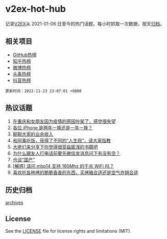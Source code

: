 # v2ex-hot-hub

 记录[V2EX](https://www.v2ex.com/)从 2021-01-06 日至今的热门话题。每小时抓取一次数据，按天[归档](archives)。
 
 ## 相关项目

- [GitHub热榜](https://github.com/snaildev/github-hot-hub)
- [知乎热榜](https://github.com/snaildev/zhihu-hot-hub)
- [微博热榜](https://github.com/snaildev/weibo-hot-hub)
- [头条热榜](https://github.com/snaildev/toutiao-hot-hub)
- [抖音热榜](https://github.com/snaildev/douyin-hot-hub)


 `更新时间：2022-11-23 23:07:01 +0800`

## 热议话题

1. [在重庆和女朋友因为疫情的原因吵架了，感觉很失望](https://www.v2ex.com/t/897208)
1. [各位 iPhone 是两年一换还是一年一换？](https://www.v2ex.com/t/897270)
1. [聊聊大家的业余收入](https://www.v2ex.com/t/897228)
1. [和同事吃饭，获得了不同的“人生观”，请大家指教](https://www.v2ex.com/t/897245)
1. [大佬们来分享下你觉得很受益匪浅的书籍吧](https://www.v2ex.com/t/897336)
1. [为什么跟友人打电话前要先微信发消息问下有没有空？](https://www.v2ex.com/t/897204)
1. [也谈“国产”](https://www.v2ex.com/t/897209)
1. [[解惑] 请问 mbp14 支持 160Mhz 的千兆 WiFi 吗？](https://www.v2ex.com/t/897269)
1. [喜欢吃各种烤的脆脆香香的东西，买烤箱合适还是空气炸锅合适](https://www.v2ex.com/t/897315)

## 历史归档

[archives](archives)

## License

See the [LICENSE](LICENSE) file for license rights and limitations (MIT).
